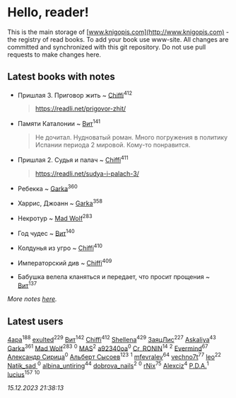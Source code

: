 # Hello, reader!
This is the main storage of [www.knigopis.com](http://www.knigopis.com) - the registry of read books.
To add your book use www-site. All changes are committed and synchronized with this git repository.
Do not use pull requests to make changes here.


## Latest books with notes
* Пришлая 3. Приговор жить ~ [Chiffi](users/105/105831994080785626680-google)<sup>412</sup>
    > https://readli.net/prigovor-zhit/

* Памяти Каталонии ~ [Вит](users/300/300273923-vkontakte)<sup>141</sup>
    > Не дочитал.
    > Нудноватый роман. Много погружения в политику Испании периода 2 мировой. Кому-то понравится.

* Пришлая 2. Судья и палач ~ [Chiffi](users/105/105831994080785626680-google)<sup>411</sup>
    > https://readli.net/sudya-i-palach-3/

* Ребекка ~ [Garka](users/115/115753719718250012620-google)<sup>360</sup>

* Харрис, Джоанн ~ [Garka](users/115/115753719718250012620-google)<sup>358</sup>

* Некротур ~ [Mad Wolf](users/947/94738840-vkontakte)<sup>283</sup>

* Год чудес ~ [Вит](users/300/300273923-vkontakte)<sup>140</sup>

* Колдунья из угро ~ [Chiffi](users/105/105831994080785626680-google)<sup>410</sup>

* Императорский див ~ [Chiffi](users/105/105831994080785626680-google)<sup>409</sup>

* Бабушка велела кланяться и передает, что просит прощения ~ [Вит](users/300/300273923-vkontakte)<sup>137</sup>


_More notes [here](latest_books_with_notes.md)._


## Latest users
[4apa](users/117/117392596378069249667-google)<sup>188</sup> 
[exulted](users/100/100599204551896265722-google)<sup>229</sup> 
[Вит](users/300/300273923-vkontakte)<sup>142</sup> 
[Chiffi](users/105/105831994080785626680-google)<sup>412</sup> 
[Shellena](users/134/13413591548892934957-mailru)<sup>429</sup> 
[ЗаяцЛис](users/112/112388384595246311466-google)<sup>227</sup> 
[Askaliya](users/326/326783541-vkontakte)<sup>43</sup> 
[Garka](users/115/115753719718250012620-google)<sup>361</sup> 
[Mad Wolf](users/947/94738840-vkontakte)<sup>283</sup> 
[](users/116/116467737249031140129-google)<sup>0</sup> 
[MAS](users/384/3848610264283409624-mailru)<sup>2</sup> 
[a92340oa](users/104/104805486598372775238-google)<sup>0</sup> 
[Cr_RONIN](users/112/112090473416384685204-google)<sup>14</sup> 
[](users/105/105803270930838059244-google)<sup>2</sup> 
[Evermind](users/302/302928912-vkontakte)<sup>67</sup> 
[Александр Сирица](users/149/14993074907293954836-mailru)<sup>0</sup> 
[Альберт Сысоев](users/474/47446642-vkontakte)<sup>123</sup> 
[](users/115/115095777313809768381-google)<sup>1</sup> 
[mfevralev](users/140/140966150-vkontakte)<sup>64</sup> 
[vechno7t](users/102/102483077884312127500-google)<sup>77</sup> 
[leo](users/106/106915386474260202605-google)<sup>22</sup> 
[Natik_sad ](users/108/108898237485217151983-google)<sup>0</sup> 
[albina_untiring](users/257/2579695-vkontakte)<sup>44</sup> 
[dobrova_nails](users/606/6069210-vkontakte)<sup>2</sup> 
[](users/112/112239748706900948406-google)<sup>0</sup> 
[rNix](users/227/22742452-yandex)<sup>75</sup> 
[Alexciz](users/104/104402554069177138887-google)<sup>4</sup> 
[P.D.A.](users/101/101885615006241630614-google)<sup>1</sup> 
[lucius](users/838/83820536-yandex)<sup>157</sup> 
[](users/101/101368518035734751027-google)<sup>10</sup> 


_15.12.2023 21:38:13_
